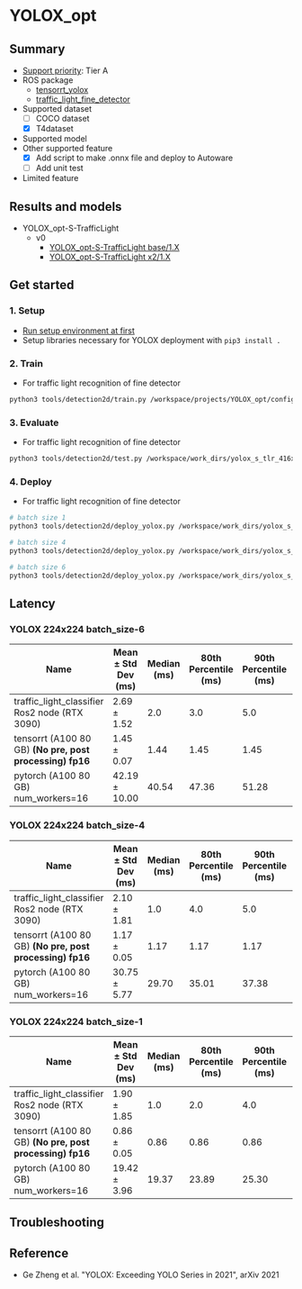 # YOLOX_opt
## Summary

- [Support priority](https://github.com/tier4/AWML/blob/main/docs/design/autoware_ml_design.md#support-priority): Tier A
- ROS package
  - [tensorrt_yolox](https://github.com/autowarefoundation/autoware.universe/tree/main/perception/tensorrt_yolox)
  - [traffic_light_fine_detector](https://github.com/autowarefoundation/autoware.universe/tree/main/perception/autoware_traffic_light_fine_detector)
- Supported dataset
  - [ ] COCO dataset
  - [x] T4dataset
- Supported model
- Other supported feature
  - [x] Add script to make .onnx file and deploy to Autoware
  - [ ] Add unit test
- Limited feature

## Results and models

- YOLOX_opt-S-TrafficLight
  - v0
    - [YOLOX_opt-S-TrafficLight base/1.X](./docs/YOLOX_opt-S-TrafficLight/v1/base.md)
    - [YOLOX_opt-S-TrafficLight x2/1.X](./docs/YOLOX_opt-S-TrafficLight/v1/x2.md)

## Get started
### 1. Setup

- [Run setup environment at first](/tools/setting_environment/)
- Setup libraries necessary for YOLOX deployment with `pip3 install .`
### 2. Train

- For traffic light recognition of fine detector

```bash
python3 tools/detection2d/train.py /workspace/projects/YOLOX_opt/configs/t4dataset/YOLOX_opt-S-TrafficLight/yolox_s_tlr_416x416_pedcar_t4dataset.py
```

### 3. Evaluate

- For traffic light recognition of fine detector

```bash
python3 tools/detection2d/test.py /workspace/work_dirs/yolox_s_tlr_416x416_pedcar_t4dataset/yolox_s_tlr_416x416_pedcar_t4dataset.py /workspace/work_dirs/yolox_s_tlr_416x416_pedcar_t4dataset/epoch_300.pth
```

### 4. Deploy

- For traffic light recognition of fine detector

```bash
# batch size 1
python3 tools/detection2d/deploy_yolox.py /workspace/work_dirs/yolox_s_tlr_416x416_pedcar_t4dataset/epoch_300.pth --input_size 416 416 --model yolox-s --batch_size 1 --output_onnx_file tlr_car_ped_yolox_s_batch_1.onnx

# batch size 4
python3 tools/detection2d/deploy_yolox.py /workspace/work_dirs/yolox_s_tlr_416x416_pedcar_t4dataset/epoch_300.pth --input_size 416 416 --model yolox-s --batch_size 4 --output_onnx_file tlr_car_ped_yolox_s_batch_4.onnx

# batch size 6
python3 tools/detection2d/deploy_yolox.py /workspace/work_dirs/yolox_s_tlr_416x416_pedcar_t4dataset/epoch_300.pth --input_size 416 416 --model yolox-s --batch_size 6 --output_onnx_file tlr_car_ped_yolox_s_batch_6.onnx
```

## Latency

### YOLOX 224x224 batch_size-6

| Name                                                    | Mean ± Std Dev (ms) | Median (ms) | 80th Percentile (ms) | 90th Percentile (ms) | 95th Percentile (ms) | 99th Percentile (ms)   |  
|---------------------------------------------------------|----------------------|------------|----------------------|----------------------|----------------------|------------------------|  
| traffic_light_classifier Ros2 node (RTX 3090)           | 2.69 ± 1.52          | 2.0        | 3.0                  | 5.0                  | 6.0                  | 8.00                   |  
| tensorrt (A100 80 GB) **(No pre, post processing) fp16**| 1.45 ± 0.07          | 1.44       | 1.45                 | 1.45                 | 1.45                 | 1.46                   |
| pytorch (A100 80 GB) num_workers=16                     | 42.19 ± 10.00        | 40.54      | 47.36                | 51.28                | 55.14                | 68.69                  |  

### YOLOX 224x224 batch_size-4

| Name                                                    | Mean ± Std Dev (ms) | Median (ms) | 80th Percentile (ms) | 90th Percentile (ms) | 95th Percentile (ms) | 99th Percentile (ms)   |  
|---------------------------------------------------------|----------------------|------------|----------------------|----------------------|----------------------|------------------------|  
| traffic_light_classifier Ros2 node (RTX 3090)           | 2.10 ± 1.81          | 1.0        | 4.0                  | 5.0                  | 6.0                  | 8.00                   |  
| tensorrt (A100 80 GB) **(No pre, post processing) fp16**| 1.17 ± 0.05          | 1.17       | 1.17                 | 1.17                 | 1.18                 | 1.18                   |
| pytorch (A100 80 GB) num_workers=16                     | 30.75 ± 5.77         | 29.70      | 35.01                | 37.38                | 39.46                | 46.72                  |  

### YOLOX 224x224 batch_size-1

| Name                                                    | Mean ± Std Dev (ms) | Median (ms) | 80th Percentile (ms) | 90th Percentile (ms) | 95th Percentile (ms) | 99th Percentile (ms)   |  
|---------------------------------------------------------|----------------------|------------|----------------------|----------------------|----------------------|------------------------|  
| traffic_light_classifier Ros2 node (RTX 3090)           | 1.90 ± 1.85          | 1.0        | 2.0                  | 4.0                  | 5.0                  | 6.00                   |  
| tensorrt (A100 80 GB) **(No pre, post processing) fp16**| 0.86 ± 0.05          | 0.86       | 0.86                 | 0.86                 | 0.86                 | 0.87                   |  
| pytorch (A100 80 GB) num_workers=16                     | 19.42 ± 3.96         | 19.37      | 23.89                | 25.30                | 26.37                | 29.27                  |  


## Troubleshooting

## Reference

- Ge Zheng et al. "YOLOX: Exceeding YOLO Series in 2021", arXiv 2021
